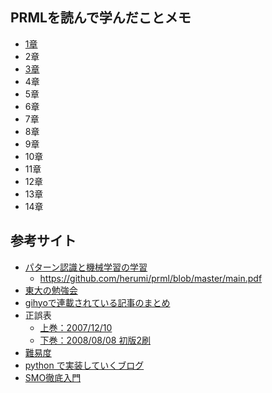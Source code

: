## PRMLを読んで学んだことメモ

- [1章](http://nbviewer.jupyter.org/github/eisoku9618/kuroiwa_demos/blob/master/PRML/chapter01.ipynb)
- 2章
- [3章](http://nbviewer.jupyter.org/github/eisoku9618/kuroiwa_demos/blob/master/PRML/chapter03.ipynb)
- 4章
- 5章
- 6章
- 7章
- 8章
- 9章
- 10章
- 11章
- 12章
- 13章
- 14章

## 参考サイト

- [パターン認識と機械学習の学習](https://github.com/herumi/prml)
   - https://github.com/herumi/prml/blob/master/main.pdf
- [東大の勉強会](http://bin.t.u-tokyo.ac.jp/prml2009/)
- [gihyoで連載されている記事のまとめ](http://d.hatena.ne.jp/n_shuyo/20130725/prml)
- 正誤表
   - [上巻：2007/12/10](http://ibisforest.org/index.php?PRML%2Ferrata1#zc066a9e)
   - [下巻：2008/08/08 初版2刷](http://ibisforest.org/index.php?PRML%2Ferrata1#zc066a9e)
- [難易度](http://ibisforest.org/index.php?PRML%2Fcourse)
- [python で実装していくブログ](http://aidiary.hatenablog.com/entry/20100829/1283068351)
- [SMO徹底入門](http://www.slideshare.net/sleepy_yoshi/smo-svm)
